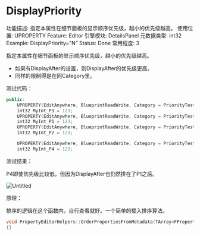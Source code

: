 # DisplayPriority

功能描述: 指定本属性在细节面板的显示顺序优先级，越小的优先级越高。
使用位置: UPROPERTY
Feature: Editor
引擎模块: DetailsPanel
元数据类型: int32
Example: DisplayPriority="N”
Status: Done
常用程度: 3

指定本属性在细节面板的显示顺序优先级，越小的优先级越高。

- 如果有DisplayAfter的设置，则DisplayAfter的优先级更高。
- 同样的限制得是在同Category里。

测试代码：

```cpp
public:
	UPROPERTY(EditAnywhere, BlueprintReadWrite, Category = PriorityTest, meta = (DisplayPriority = 3))
	int32 MyInt_P3 = 123;
	UPROPERTY(EditAnywhere, BlueprintReadWrite, Category = PriorityTest, meta = (DisplayPriority = 1))
	int32 MyInt_P1 = 123;
	UPROPERTY(EditAnywhere, BlueprintReadWrite, Category = PriorityTest, meta = (DisplayPriority = 2))
	int32 MyInt_P2 = 123;

	UPROPERTY(EditAnywhere, BlueprintReadWrite, Category = PriorityTest, meta = (DisplayPriority = 4,DisplayAfter="MyInt_P1"))
	int32 MyInt_P4 = 123;
```

测试结果：

P4即使优先级比较低，但因为DisplayAfter也仍然排在了P1之后。

![Untitled](DisplayPriority/Untitled.png)

原理：

排序的逻辑在这个函数内，自行查看就好。一个简单的插入排序算法。

```cpp
void PropertyEditorHelpers::OrderPropertiesFromMetadata(TArray<FProperty*>& Properties)
{}
```